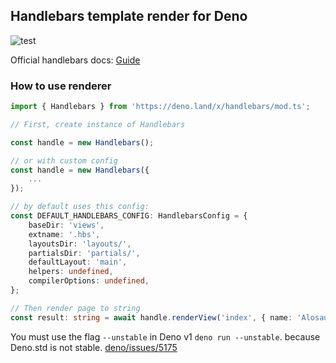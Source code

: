 ## Handlebars template render for Deno

![test](https://github.com/alosaur/handlebars/workflows/test/badge.svg)

Official handlebars docs: [Guide](https://handlebarsjs.com/guide)

### How to use renderer

```ts
import { Handlebars } from 'https://deno.land/x/handlebars/mod.ts';

// First, create instance of Handlebars

const handle = new Handlebars();

// or with custom config
const handle = new Handlebars({
    ...
});

// by default uses this config:
const DEFAULT_HANDLEBARS_CONFIG: HandlebarsConfig = {
    baseDir: 'views',
    extname: '.hbs',
    layoutsDir: 'layouts/',
    partialsDir: 'partials/',
    defaultLayout: 'main',
    helpers: undefined,
    compilerOptions: undefined,
};

// Then render page to string
const result: string = await handle.renderView('index', { name: 'Alosaur' });

```

You must use the flag `--unstable` in Deno v1 `deno run --unstable`.
because Deno.std is not stable. [deno/issues/5175](https://github.com/denoland/deno/issues/5175)
